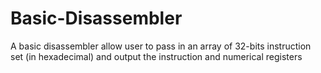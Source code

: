 # Basic-Disassembler
A basic disassembler allow user to pass in an array of 32-bits instruction set (in hexadecimal) and output the instruction and numerical registers
